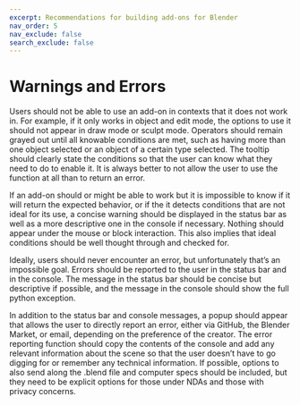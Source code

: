 ```yaml
---
excerpt: Recommendations for building add-ons for Blender
nav_order: 5
nav_exclude: false
search_exclude: false
---
```


# Warnings and Errors

Users should not be able to use an add-on in contexts that it does not work in. For example, if it only works in object and edit mode, the options to use it should not appear in draw mode or sculpt mode. Operators should remain grayed out until all knowable conditions are met, such as having more than one object selected or an object of a certain type selected. The tooltip should clearly state the conditions so that the user can know what they need to do to enable it. It is always better to not allow the user to use the function at all than to return an error.

If an add-on should or might be able to work but it is impossible to know if it will return the expected behavior, or if the it detects conditions that are not ideal for its use, a concise warning should be displayed in the status bar as well as a more descriptive one in the console if necessary. Nothing should appear under the mouse or block interaction. This also implies that ideal conditions should be well thought through and checked for.

Ideally, users should never encounter an error, but unfortunately that’s an impossible goal. Errors should be reported to the user in the status bar and in the console. The message in the status bar should be concise but descriptive if possible, and the message in the console should show the full python exception.

In addition to the status bar and console messages, a popup should appear that allows the user to directly report an error, either via GitHub, the Blender Market, or email, depending on the preference of the creator. The error reporting function should copy the contents of the console and add any relevant information about the scene so that the user doesn’t have to go digging for or remember any technical information. If possible, options to also send along the .blend file and computer specs should be included, but they need to be explicit options for those under NDAs and those with privacy concerns.
